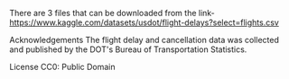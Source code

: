 There are 3 files that can be downloaded from the link- https://www.kaggle.com/datasets/usdot/flight-delays?select=flights.csv

Acknowledgements
The flight delay and cancellation data was collected and published by the DOT's Bureau of Transportation Statistics.

License
CC0: Public Domain

